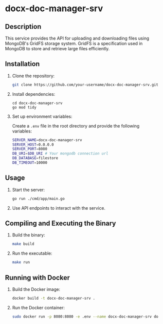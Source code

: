 # docx-doc-manager-srv

## Description

This service provides the API for uploading and downloading files using MongoDB's GridFS storage system. GridFS is a specification used in MongoDB to store and retrieve large files efficiently.

## Installation

1. Clone the repository:

   ```bash
   git clone https://github.com/your-username/docx-doc-manager-srv.git
   ```

2. Install dependencies:

   ```
   cd docx-doc-manager-srv
   go mod tidy
   ```

3. Set up environment variables:

   Create a `.env` file in the root directory and provide the following variables:

   ```bash
   SERVER_NAME=docx-doc-manager-srv
   SERVER_HOST=0.0.0.0
   SERVER_PORT=8080
   DB_URI=$DB_URI # Your mongodb connection url
   DB_DATABASE=filestore
   DB_TIMEOUT=10000
   ```

## Usage

1. Start the server:

   ```bash
   go run ./cmd/app/main.go
   ```

2. Use API endpoints to interact with the service.

## Compiling and Executing the Binary

1. Build the binary:

   ```bash
   make build
   ```

2. Run the executable:

   ```bash
   make run
   ```

## Running with Docker

1. Build the Docker image:

   ```bash
   docker build -t docx-doc-manager-srv .
   ```

2. Run the Docker container:

   ```bash
   sudo docker run -p 8080:8080 -e .env --name docx-doc-manager-srv docx-doc-manager-srv
   ```
